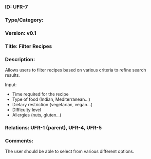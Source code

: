 ### ID: UFR-7 

### Type/Category: 

### Version: v0.1

### Title: Filter Recipes

### Description: 
Allows users to filter recipes based on various criteria to refine search results.

Input:
* Time required for the recipe
* Type of food (Indian, Mediterranean…)
* Dietary restriction (vegetarian, vegan…)
* DIfficulty level
* Allergies (nuts, gluten…)

### Relations: UFR-1 (parent), UFR-4, UFR-5

### Comments:
The user should be able to select from various different options.
